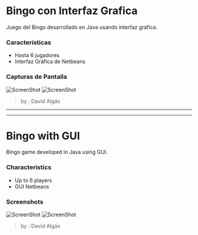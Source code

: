 # Bingo con Interfaz Grafica

Juego del Bingo desarrollado en Java usando interfaz gráfica.

### Características
* Hasta 6 jugadores
* Interfaz Gráfica de Netbeans

### Capturas de Pantalla
![ScreenShot](https://raw.githubusercontent.com/DavidAlgas/Bingo-GUI/master/Images/Main.PNG)
![ScreenShot](https://raw.githubusercontent.com/DavidAlgas/Bingo-GUI/master/Images/Carton.PNG)

> by : David Algás


****************
****************


# Bingo with GUI

Bingo game developed in Java using GUI.

### Characteristics
* Up to 6 players
* GUI Netbeans

### Screenshots
![ScreenShot](https://raw.githubusercontent.com/DavidAlgas/Bingo-GUI/master/Images/Main.PNG)
![ScreenShot](https://raw.githubusercontent.com/DavidAlgas/Bingo-GUI/master/Images/Carton.PNG)

> by : David Algás
